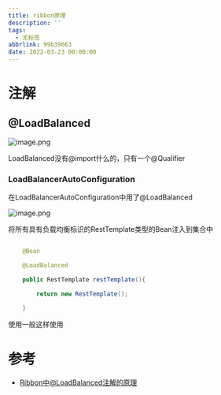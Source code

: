 ```yaml
---
title: ribbon原理
description: ''
tags:
  - 无标签
abbrlink: 99b39663
date: 2022-03-23 00:00:00
---
```



# 注解

## @LoadBalanced

![image.png](https://shyblog.oss-cn-beijing.aliyuncs.com/img//image_1648026993336.png)

LoadBalanced没有@import什么的，只有一个@Qualifier

### LoadBalancerAutoConfiguration

在LoadBalancerAutoConfiguration中用了@LoadBalanced

![image.png](https://shyblog.oss-cn-beijing.aliyuncs.com/img//image_1648027060344.png)

将所有具有负载均衡标识的RestTemplate类型的Bean注入到集合中

```java

    @Bean

    @LoadBalanced

    public RestTemplate restTemplate(){

        return new RestTemplate();

    }

```

使用一般这样使用

# 参考

- [Ribbon中@LoadBalanced注解的原理](https://blog.51cto.com/u_14643435/2866253)
